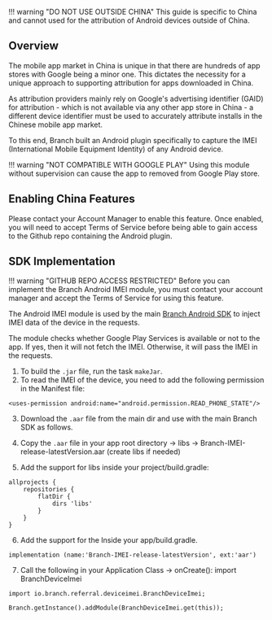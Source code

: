 !!! warning "DO NOT USE OUTSIDE CHINA"
	This guide is specific to China and cannot used for the attribution of Android devices outside of China.  

## Overview

The mobile app market in China is unique in that there are hundreds of app stores with Google being a minor one. This dictates the necessity for a unique approach to supporting attribution for apps downloaded in China.

As attribution providers mainly rely on Google's advertising identifier (GAID) for attribution - which is not available via any other app store in China - a different device identifier must be used to accurately attribute installs in the Chinese mobile app market.

To this end, Branch built an Android plugin specifically to capture the IMEI (International Mobile Equipment Identity) of any Android device.

!!! warning "NOT COMPATIBLE WITH GOOGLE PLAY"
	Using this module without supervision can cause the app to removed from Google Play store.

## Enabling China Features

Please contact your Account Manager to enable this feature.  Once enabled, you will need to accept Terms of Service before being able to gain access to the Github repo containing the Android plugin.

## SDK Implementation

!!! warning "GITHUB REPO ACCESS RESTRICTED"
	Before you can implement the Branch Android IMEI module, you must contact your account manager and accept the Terms of Service for using this feature.

The Android IMEI module is used by the main [Branch Android SDK](/apps/android) to inject IMEI data of the device in the requests.

The module checks whether Google Play Services is available or not to the app. If yes, then it will not fetch the IMEI. Otherwise, it will pass the IMEI in the requests.

1. To build the `.jar` file, run the task `makeJar`.
2. To read the IMEI of the device, you need to add the following permission in the Manifest file:
```
<uses-permission android:name="android.permission.READ_PHONE_STATE"/>
```
3. Download the `.aar` file from the main dir and use with the main Branch SDK as follows.

4. Copy the `.aar` file in your app root directory -> libs -> Branch-IMEI-release-latestVersion.aar (create libs if needed)

5. Add the support for libs inside your project/build.gradle:
```
allprojects {
    repositories {
        flatDir {
            dirs 'libs'
        }
    }
}
```
6. Add the support for the Inside your app/build.gradle.
```
implementation (name:'Branch-IMEI-release-latestVersion', ext:'aar')
```

7. Call the following in your Application Class -> onCreate(): import BranchDeviceImei
```
import io.branch.referral.deviceimei.BranchDeviceImei;
```
```
Branch.getInstance().addModule(BranchDeviceImei.get(this));
```
